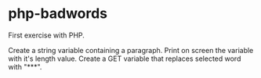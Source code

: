 # php-badwords

First exercise with PHP.

Create a string variable containing a paragraph. Print on screen the variable with it's length value.
Create a GET variable that replaces selected word with "***".
